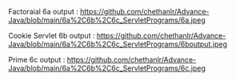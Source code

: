Factoraial 6a output : https://github.com/chethanlr/Advance-Java/blob/main/6a%2C6b%2C6c_ServletPrograms/6a.jpeg

Cookie Servlet 6b output : https://github.com/chethanlr/Advance-Java/blob/main/6a%2C6b%2C6c_ServletPrograms/6boutput.jpeg

Prime 6c output : https://github.com/chethanlr/Advance-Java/blob/main/6a%2C6b%2C6c_ServletPrograms/6c.jpeg


